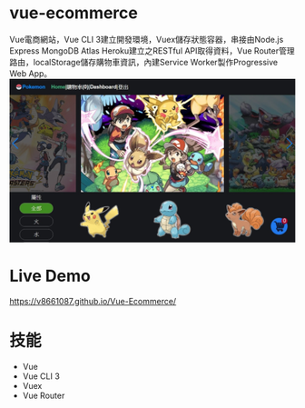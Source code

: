 # vue-ecommerce
Vue電商網站，Vue CLI 3建立開發環境，Vuex儲存狀態容器，串接由Node.js Express MongoDB Atlas Heroku建立之RESTful API取得資料，Vue Router管理路由，localStorage儲存購物車資訊，內建Service Worker製作Progressive Web App。
<img src="src/assets/vue-ecommerce-1.jpg">
# Live Demo
<a href="https://v8661087.github.io/Vue-Ecommerce/" target="_blank">https://v8661087.github.io/Vue-Ecommerce/</a>

# 技能
<ul>
<li>Vue</li>
<li>Vue CLI 3</li>
<li>Vuex</li>
<li>Vue Router</li>
</ul>